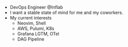 - DevOps Engineer @Inflab
- I want a stable state of mind for me and my coworkers.
- My current interests
  - Neovim, Shell
  - AWS, Pulumi, K8s
  - Grafana LGTM, OTel
  - DAG Pipeline
